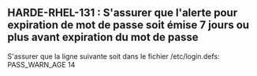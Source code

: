 ## HARDE-RHEL-131 : S'assurer que l'alerte pour expiration de mot de passe soit émise 7 jours ou plus avant expiration du mot de passe

S'assurer que la ligne suivante soit dans le fichier /etc/login.defs:
PASS_WARN_AGE 14

